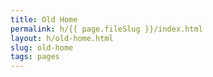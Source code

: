 ```yaml
---
title: Old Home
permalink: h/{{ page.fileSlug }}/index.html
layout: h/old-home.html
slug: old-home
tags: pages
---
```



